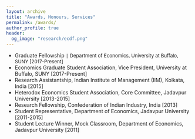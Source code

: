 ```yaml
---
layout: archive
title: "Awards, Honours, Services"
permalink: /awards/
author_profile: true
header:
  og_image: "research/ecdf.png"
---
```

- Graduate Fellowship `|` <span style="font-size:13px;"> Department of Economics, University at Buffalo, SUNY [2017-Present]</span>
- Economics Graduate Student Association, Vice President, University at Buffalo, SUNY [2017-Present]
- Research Assistantship, Indian Institute of Management (IIM), Kolkata, India [2015]
- Heterodox Economics Student Association, Core Committee, Jadavpur University [2013-2015]
- Research Fellowship, Confederation of Indian Industry, India [2013]
- Student Representative, Department of Economics, Jadavpur University [2011-2015]
- Student Lecture Winner, Mock Classroom, Department of Economics, Jadavpur University [2011]
